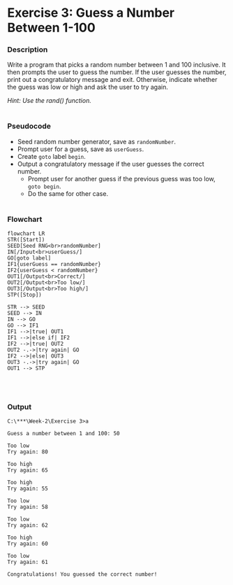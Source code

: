 # Exercise 3: Guess a Number Between 1-100
### Description
Write a program that picks a random number between 1 and 100 inclusive. It then prompts the user to guess the number. If the user guesses the number, print out a congratulatory message and exit. Otherwise, indicate whether the guess was low or high and ask the user to try again.

*Hint: Use the rand() function.*
<br/><br/>
### Pseudocode
- Seed random number generator, save as `randomNumber`.
- Prompt user for a guess, save as `userGuess`.
- Create `goto` label `begin`.
- Output a congratulatory message if the user guesses the correct number.
  - Prompt user for another guess if the previous guess was too low, `goto begin`.
  - Do the same for other case.
<br/><br/>
### Flowchart
```mermaid
flowchart LR
STR([Start])
SEED[Seed RNG<br>randomNumber]
IN[/Input<br>userGuess/]
GO[goto label]
IF1{userGuess == randomNumber}
IF2{userGuess < randomNumber}
OUT1[/Output<br>Correct/]
OUT2[/Output<br>Too low/]
OUT3[/Output<br>Too high/]
STP([Stop])

STR --> SEED
SEED --> IN
IN --> GO
GO --> IF1
IF1 -->|true| OUT1
IF1 -->|else if| IF2
IF2 -->|true| OUT2
OUT2 -.->|try again| GO
IF2 -->|else| OUT3
OUT3 -.->|try again| GO
OUT1 --> STP
```
<br/><br/>
### Output
```
C:\***\Week-2\Exercise 3>a

Guess a number between 1 and 100: 50

Too low
Try again: 80

Too high
Try again: 65

Too high
Try again: 55

Too low
Try again: 58

Too low
Try again: 62

Too high
Try again: 60

Too low
Try again: 61

Congratulations! You guessed the correct number!
```
